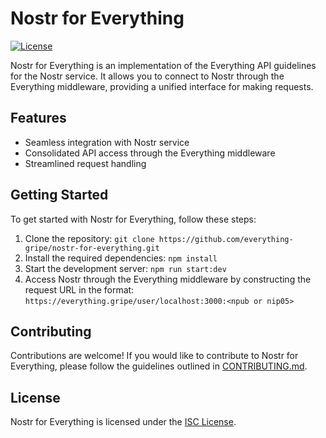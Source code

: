 # Nostr for Everything

[![License](https://img.shields.io/badge/license-ISC-blue.svg)](LICENSE.m)

Nostr for Everything is an implementation of the Everything API guidelines for the Nostr service. It allows you to connect to Nostr through the Everything middleware, providing a unified interface for making requests.

## Features

- Seamless integration with Nostr service
- Consolidated API access through the Everything middleware
- Streamlined request handling

## Getting Started

To get started with Nostr for Everything, follow these steps:

1. Clone the repository: `git clone https://github.com/everything-gripe/nostr-for-everything.git`
2. Install the required dependencies: `npm install`
3. Start the development server: `npm run start:dev`
4. Access Nostr through the Everything middleware by constructing the request URL in the format: `https://everything.gripe/user/localhost:3000:<npub or nip05>`

## Contributing

Contributions are welcome! If you would like to contribute to Nostr for Everything, please follow the guidelines outlined in [CONTRIBUTING.md](CONTRIBUTING.md).

## License

Nostr for Everything is licensed under the [ISC License](LICENSE.md).
